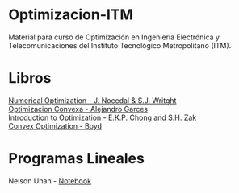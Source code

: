 # Optimizacion-ITM
Material para curso de Optimización en Ingeniería Electrónica y Telecomunicaciones del Instituto Tecnológico Metropolitano (ITM).

# Libros
[Numerical Optimization - J. Nocedal & S.J. Writght](https://link.springer.com/content/pdf/10.1007/978-0-387-40065-5.pdf) <br>
[Optimizacion Convexa - Alejandro Garces](https://repositorio.utp.edu.co/bitstreams/4c8af0a3-0988-450c-9618-0bb9d8a04a27/download) <br>
[Introduction to Optimization - E.K.P. Chong and S.H. Zak](http://www.lewissoft.com/pdf/INTRO_OPT.pdf) <br>
[Convex Optimization - Boyd](https://web.stanford.edu/~boyd/cvxbook/) <br>
# Programas Lineales
Nelson Uhan - [Notebook](https://github.com/nelsonuhan/simplex)
